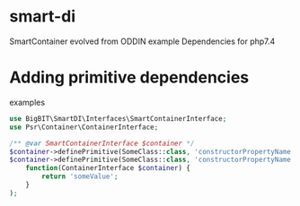# smart-di
SmartContainer evolved from ODDIN example
Dependencies for php7.4

# Adding primitive dependencies
examples
```php
use BigBIT\SmartDI\Interfaces\SmartContainerInterface;
use Psr\Container\ContainerInterface;

/** @var SmartContainerInterface $container */
$container->definePrimitive(SomeClass::class, 'constructorPropertyName', 'someValue');
$container->definePrimitive(SomeClass::class, 'constructorPropertyName', 
    function(ContainerInterface $container) { 
        return 'someValue'; 
    }
);
``` 
